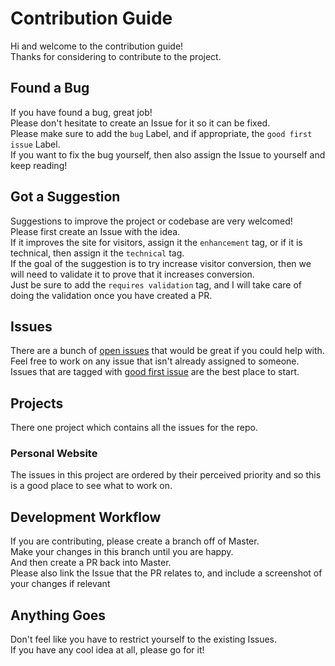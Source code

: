 # Contribution Guide

Hi and welcome to the contribution guide!  
Thanks for considering to contribute to the project.

## Found a Bug

If you have found a bug, great job!  
Please don't hesitate to create an Issue for it so it can be fixed.  
Please make sure to add the `bug` Label, and if appropriate, the `good first issue` Label.  
If you want to fix the bug yourself, then also assign the Issue to yourself and keep reading!

## Got a Suggestion

Suggestions to improve the project or codebase are very welcomed!  
Please first create an Issue with the idea.  
If it improves the site for visitors, assign it the `enhancement` tag, or if it is technical, then assign it the `technical` tag.  
If the goal of the suggestion is to try increase visitor conversion, then we will need to validate it to prove that it increases conversion.  
Just be sure to add the `requires validation` tag, and I will take care of doing the validation once you have created a PR.

## Issues

There are a bunch of [open issues](https://github.com/chase-manning/Mood-Tracker/issues) that would be great if you could help with.  
Feel free to work on any issue that isn't already assigned to someone.  
Issues that are tagged with [good first issue](https://github.com/chase-manning/Mood-Tracker/issues?q=is%3Aopen+is%3Aissue+label%3A%22good+first+issue%22) are the best place to start.

## Projects

There one project which contains all the issues for the repo.  

### Personal Website
The issues in this project are ordered by their perceived priority and so this is a good place to see what to work on.  

## Development Workflow

If you are contributing, please create a branch off of Master.  
Make your changes in this branch until you are happy.  
And then create a PR back into Master.  
Please also link the Issue that the PR relates to, and include a screenshot of your changes if relevant

## Anything Goes

Don't feel like you have to restrict yourself to the existing Issues.  
If you have any cool idea at all, please go for it!  

